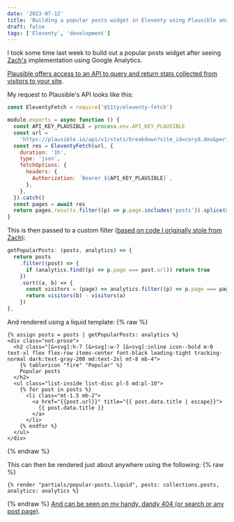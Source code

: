 ```yaml
---
date: '2023-07-12'
title: 'Building a popular posts widget in Eleventy using Plausible analytics'
draft: false
tags: ['Eleventy', 'development']
---
```

I took some time last week to build out a popular posts widget after seeing [Zach's](https://www.zachleat.com) implementation using Google Analytics.<!-- excerpt -->

[Plausible offers access to an API to query and return stats collected from visitors to your site](https://plausible.io/docs/stats-api).

My request to Plausible's API looks like this:

```javascript
const EleventyFetch = require('@11ty/eleventy-fetch')

module.exports = async function () {
  const API_KEY_PLAUSIBLE = process.env.API_KEY_PLAUSIBLE
  const url =
    'https://plausible.io/api/v1/stats/breakdown?site_id=coryd.dev&period=6mo&property=event:page&limit=30'
  const res = EleventyFetch(url, {
    duration: '1h',
    type: 'json',
    fetchOptions: {
      headers: {
        Authorization: `Bearer ${API_KEY_PLAUSIBLE}`,
      },
    },
  }).catch()
  const pages = await res
  return pages.results.filter((p) => p.page.includes('posts')).splice(0, 5)
}
```

This is then passed to a custom filter ([based on code I originally stole from Zach](https://github.com/zachleat/zachleat.com/blob/bcce001529b7a08eadf752f62f2d8fc08798999f/_11ty/analyticsPlugin.js#L10)):

```javascript
getPopularPosts: (posts, analytics) => {
  return posts
    .filter((post) => {
      if (analytics.find((p) => p.page === post.url)) return true
    })
    .sort((a, b) => {
      const visitors = (page) => analytics.filter((p) => p.page === page.url).pop().visitors
      return visitors(b) - visitors(a)
    })
},
```

And rendered using a liquid template:
{% raw %}

```liquid
{% assign posts = posts | getPopularPosts: analytics %}
<div class="not-prose">
  <h2 class="[&>svg]:h-7 [&>svg]:w-7 [&>svg]:inline icon--bold m-0 text-xl flex flex-row items-center font-black leading-tight tracking-normal dark:text-gray-200 md:text-2xl mt-8 mb-4">
    {% tablericon "fire" "Popular" %}
    Popular posts
  </h2>
  <ul class="list-inside list-disc pl-5 md:pl-10">
    {% for post in posts %}
      <li class="mt-1.5 mb-2">
        <a href="{{post.url}}" title="{{ post.data.title | escape}}">
          {{ post.data.title }}
        </a>
      </li>
    {% endfor %}
  </ul>
</div>
```

{% endraw %}

This can then be rendered just about anywhere using the following:
{% raw %}

```liquid
{% render "partials/popular-posts.liquid", posts: collections.posts, analytics: analytics %}
```

{% endraw %}
[And can be seen on my handy, dandy 404 (or search or any post page)](https://coryd.dev/404).

